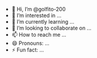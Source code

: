 - 👋 Hi, I’m @golfito-200
- 👀 I’m interested in ...
- 🌱 I’m currently learning ...
- 💞️ I’m looking to collaborate on ...
- 📫 How to reach me ...
- 😄 Pronouns: ...
- ⚡ Fun fact: ...

<!---
golfito-200/golfito R is a ✨ special ✨ repository because its `README.md` (this file) appears on your GitHub profile.
You can click the Preview link to take a look at your changes.
--->
